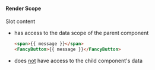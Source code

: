 #### Render Scope

Slot content

- has access to the data scope of the parent component

    ```html
    <span>{{ message }}</span>
    <FancyButton>{{ message }}</FancyButton>
    ```

- does <u>not</u> have access to the child component's data


<aside class="notes">
</aside>
